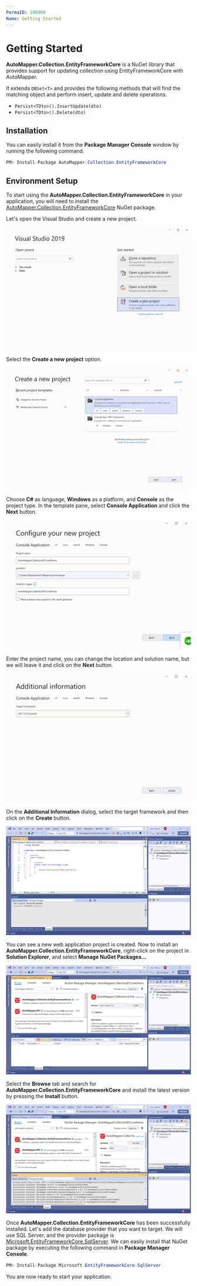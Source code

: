 ```yaml
---
PermaID: 100000
Name: Getting Started
---
```


# Getting Started

**AutoMapper.Collection.EntityFrameworkCore** is a NuGet library that provides support for updating collection using EntityFrameworkCore with AutoMapper. 

It extends `DBSet<T>` and provides the following methods that will find the matching object and perform insert, update and delete operations.

 - `Persist<TDto>().InsertUpdate(dto)` 
 - `Persist<TDto>().Delete(dto)`

## Installation

You can easily install it from the **Package Manager Console** window by running the following command.

```csharp
PM> Install-Package AutoMapper.Collection.EntityFrameworkCore
```

## Environment Setup

To start using the **AutoMapper.Collection.EntityFrameworkCore** in your application, you will need to install the [AutoMapper.Collection.EntityFrameworkCore](https://www.nuget.org/packages/AutoMapper.Collection.EntityFrameworkCore) NuGet package.

Let's open the Visual Studio and create a new project.

<img src="images/setup-1.png" alt="Create a new project">

Select the **Create a new project** option.

<img src="images/setup-2.png" alt="Select Console Application template">

Choose **C#** as language, **Windows** as a platform, and **Console** as the project type. In the template pane, select **Console Application** and click the **Next** button.

<img src="images/setup-3.png" alt="Configure your new project">

Enter the project name, you can change the location and solution name, but we will leave it and click on the **Next** button.  

<img src="images/setup-4.png" alt="Additional Information">

On the **Additional Information** dialog, select the target framework and then click on the **Create** button.  

<img src="images/setup-5.png" alt="Console Application created">

You can see a new web application project is created. Now to install an **AutoMapper.Collection.EntityFrameworkCore**, right-click on the project in **Solution Explorer**, and select **Manage NuGet Packages...**

<img src="images/setup-6.png" alt="Install AutoMapper.Collection.EntityFrameworkCore">

Select the **Browse** tab and search for **AutoMapper.Collection.EntityFrameworkCore** and install the latest version by pressing the **Install** button. 

<img src="images/setup-7.png" alt="AutoMapper.Collection.EntityFrameworkCore installed successfully">

Once **AutoMapper.Collection.EntityFrameworkCore** has been successfully installed. Let's add the database provider that you want to target. We will use SQL Server, and the provider package is [Microsoft.EntityFrameworkCore.SqlServer](https://www.nuget.org/packages/Microsoft.EntityFrameworkCore.SqlServer). We can easily install that NuGet package by executing the following command in **Package Manager Console**. 

```csharp
PM> Install-Package Microsoft.EntityFrameworkCore.SqlServer
```

You are now ready to start your application.
